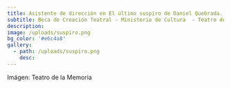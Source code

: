 ```yaml
---
title: Asistente de dirección en El último suspiro de Daniel Quebrada.
subtitle: Beca de Creación Teatral - Ministerio de Cultura  - Teatro de la memoria.
description:
image: /uploads/suspiro.png
bg_color: '#e6c4a8'
gallery:
  - path: /uploads/suspiro.png
    desc:
---
```

Im&aacute;gen: Teatro de la Memoria
